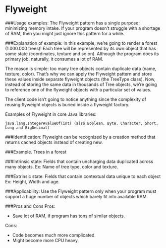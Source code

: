 # Flyweight

###Usage examples: 
The Flyweight pattern has a single purpose: minimizing memory intake. 
If your program doesn’t struggle with a shortage of RAM, then you might just ignore this pattern for a while.

###Explanation of example:
In this example, we’re going to render a forest (1.000.000 trees)! 
Each tree will be represented by its own object that has some state (coordinates, texture and so on). 
Although the program does its primary job, naturally, it consumes a lot of RAM.

The reason is simple: too many tree objects contain duplicate data (name, texture, color). 
That’s why we can apply the Flyweight pattern and store these values inside separate flyweight objects (the TreeType class). 
Now, instead of storing the same data in thousands of Tree objects, 
we’re going to reference one of the flyweight objects with a particular set of values.

The client code isn’t going to notice anything since the complexity of reusing flyweight objects 
is buried inside a flyweight factory.

Examples of Flyweight in core Java libraries:

    java.lang.Integer#valueOf(int) (also Boolean, Byte, Character, Short, Long and BigDecimal)

###Identification: 
Flyweight can be recognized by a creation method that returns cached objects instead of creating new.

###Example. 
Trees in a forest

###Intrinsic state:
Fields that contain uncharging data duplicated across many objects. 
Ex: Name of tree type, color and texture.

###Extrinsic state:
Fields that contain contextual data unique to each object
Ex: Height, Width and age.

###Applicability:
 Use the Flyweight pattern only when your program must support a huge number of objects 
 which barely fit into available RAM.
 

###Pros and Cons
Pros:
- Save lot of RAM, if program has tons of similar objects.

Cons:
- Code becomes much more complicated.
- Might become more CPU heavy.